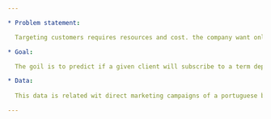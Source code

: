 ```yaml
---

* Problem statement:

  Targeting customers requires resources and cost. the company want only those who are most likely to be interested in a offer. Targeting only the potential customers will protect the brand image and save resources and cost by not spamming those who doesn't whant to be contacted.

* Goal:

  The goil is to predict if a given client will subscribe to a term deposit. 

* Data: 
  
  This data is related wit direct marketing campaigns of a portuguese bank institution.

---
```

